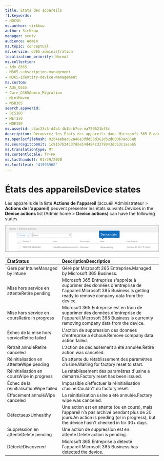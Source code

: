 ```yaml
---
title: États des appareils
f1.keywords:
- NOCSH
ms.author: sirkkuw
author: Sirkkuw
manager: scotv
audience: Admin
ms.topic: conceptual
ms.service: o365-administration
localization_priority: Normal
ms.collection:
- Adm_O365
- M365-subscription-management
- M365-identity-device-management
ms.custom:
- Adm_O365
- Core_O365Admin_Migration
- MiniMaven
- MSB365
search.appverid:
- BCS160
- MET150
- MOE150
ms.assetid: c3ac23c5-d4b4-4b1b-b7ce-ea759521bf8c
description: Découvrez les États des appareils dans Microsoft 365 Business.
ms.openlocfilehash: 02b4eebac62a48e3ddd53d362db2d60067ac05eb
ms.sourcegitcommit: 1c91b7b24537d0e54d484c3379043db53c1aea65
ms.translationtype: MT
ms.contentlocale: fr-FR
ms.lasthandoff: 01/29/2020
ms.locfileid: "41593968"
---
```

# <a name="device-states"></a><span data-ttu-id="13162-103">États des appareils</span><span class="sxs-lookup"><span data-stu-id="13162-103">Device states</span></span>

<span data-ttu-id="13162-104">Les appareils de la liste **Actions de l'appareil** (accueil Administrateur \> **Actions de l'appareil**) peuvent présenter les états suivants.</span><span class="sxs-lookup"><span data-stu-id="13162-104">Devices in the **Device actions** list (Admin home \> **Device actions**) can have the following states.</span></span>
  
![In the Device actions list, you can see the Devices states.](media/a621c47e-45d9-4e1a-beb9-c03254d40c1d.png)
  
|<span data-ttu-id="13162-106">**État**</span><span class="sxs-lookup"><span data-stu-id="13162-106">**Status**</span></span>|<span data-ttu-id="13162-107">**Description**</span><span class="sxs-lookup"><span data-stu-id="13162-107">**Description**</span></span>|
|:-----|:-----|
|<span data-ttu-id="13162-108">Géré par Intune</span><span class="sxs-lookup"><span data-stu-id="13162-108">Managed by Intune</span></span>  <br/> |<span data-ttu-id="13162-109">Géré par Microsoft 365 Entreprise.</span><span class="sxs-lookup"><span data-stu-id="13162-109">Managed by Microsoft 365 Business.</span></span>  <br/> |
|<span data-ttu-id="13162-110">Mise hors service en attente</span><span class="sxs-lookup"><span data-stu-id="13162-110">Retire pending</span></span>  <br/> |<span data-ttu-id="13162-111">Microsoft 365 Entreprise s'apprête à supprimer des données d'entreprise de l'appareil.</span><span class="sxs-lookup"><span data-stu-id="13162-111">Microsoft 365 Business is getting ready to remove company data from the device.</span></span>  <br/> |
|<span data-ttu-id="13162-112">Mise hors service en cours</span><span class="sxs-lookup"><span data-stu-id="13162-112">Retire in progress</span></span>  <br/> |<span data-ttu-id="13162-113">Microsoft 365 Entreprise est en train de supprimer des données d'entreprise de l'appareil.</span><span class="sxs-lookup"><span data-stu-id="13162-113">Microsoft 365 Business is currently removing company data from the device.</span></span>  <br/> |
|<span data-ttu-id="13162-114">Échec de la mise hors service</span><span class="sxs-lookup"><span data-stu-id="13162-114">Retire failed</span></span>  <br/> | <span data-ttu-id="13162-115">L'action de suppression des données d'entreprise a échoué.</span><span class="sxs-lookup"><span data-stu-id="13162-115">Remove company data action failed.</span></span>  <br/> |
|<span data-ttu-id="13162-116">Retrait annulé</span><span class="sxs-lookup"><span data-stu-id="13162-116">Retire canceled</span></span>  <br/> |<span data-ttu-id="13162-117">L’action de déclassement a été annulée.</span><span class="sxs-lookup"><span data-stu-id="13162-117">Retire action was canceled.</span></span>  <br/> |
|<span data-ttu-id="13162-118">Réinitialisation en attente</span><span class="sxs-lookup"><span data-stu-id="13162-118">Wipe pending</span></span>  <br/> |<span data-ttu-id="13162-119">En attente du rétablissement des paramètres d'usine.</span><span class="sxs-lookup"><span data-stu-id="13162-119">Waiting for factory reset to start.</span></span>  <br/> |
|<span data-ttu-id="13162-120">Réinitialisation en cours</span><span class="sxs-lookup"><span data-stu-id="13162-120">Wipe in progress</span></span>  <br/> |<span data-ttu-id="13162-121">Le rétablissement des paramètres d'usine a démarré.</span><span class="sxs-lookup"><span data-stu-id="13162-121">Factory reset has been issued.</span></span>  <br/> |
|<span data-ttu-id="13162-122">Échec de la réinitialisation</span><span class="sxs-lookup"><span data-stu-id="13162-122">Wipe failed</span></span>  <br/> |<span data-ttu-id="13162-123">Impossible d’effectuer la réinitialisation d’usine.</span><span class="sxs-lookup"><span data-stu-id="13162-123">Couldn't do factory reset.</span></span>  <br/> |
|<span data-ttu-id="13162-124">Effacement annulé</span><span class="sxs-lookup"><span data-stu-id="13162-124">Wipe canceled</span></span>  <br/> |<span data-ttu-id="13162-125">La réinitialisation usine a été annulée.</span><span class="sxs-lookup"><span data-stu-id="13162-125">Factory wipe was canceled.</span></span>  <br/> |
|<span data-ttu-id="13162-126">Défectueux</span><span class="sxs-lookup"><span data-stu-id="13162-126">Unhealthy</span></span>  <br/> |<span data-ttu-id="13162-127">Une action est en attente (ou en cours), mais l’appareil n’a pas archivé pendant plus de 30 jours.</span><span class="sxs-lookup"><span data-stu-id="13162-127">An action is pending (or in progress), but the device hasn't checked in for 30+ days.</span></span>  <br/> |
|<span data-ttu-id="13162-128">Suppression en attente</span><span class="sxs-lookup"><span data-stu-id="13162-128">Delete pending</span></span>  <br/> |<span data-ttu-id="13162-129">Une action de suppression est en attente.</span><span class="sxs-lookup"><span data-stu-id="13162-129">Delete action is pending.</span></span>  <br/> |
|<span data-ttu-id="13162-130">Détecté</span><span class="sxs-lookup"><span data-stu-id="13162-130">Discovered</span></span>  <br/> |<span data-ttu-id="13162-131">Microsoft 365 Entreprise a détecté l'appareil.</span><span class="sxs-lookup"><span data-stu-id="13162-131">Microsoft 365 Business has detected the device.</span></span>  <br/> |
   
